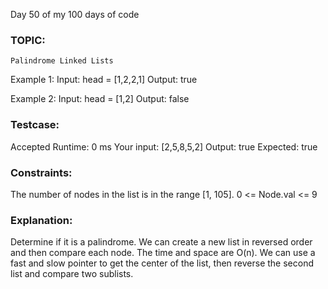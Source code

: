 Day 50 of my 100 days of code
### TOPIC: 
    Palindrome Linked Lists

Example 1:
Input: head = [1,2,2,1]
Output: true

Example 2:
Input: head = [1,2]
Output: false
 
### Testcase:
Accepted
Runtime: 0 ms
Your input: [2,5,8,5,2]
Output: true
Expected: true

### Constraints:
The number of nodes in the list is in the range [1, 105].
0 <= Node.val <= 9

### Explanation:
Determine if it is a palindrome. We can create a new list in reversed order and then compare each node. 
The time and space are O(n). We can use a fast and slow pointer to get the center of the list, then reverse the second list and compare two sublists.

